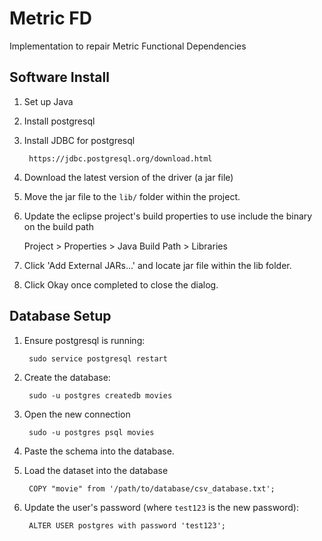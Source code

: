 # Metric FD
Implementation to repair Metric Functional Dependencies

## Software Install

1. Set up Java

2. Install postgresql

3. Install JDBC for postgresql

		https://jdbc.postgresql.org/download.html

4. Download the latest version of the driver (a jar file)

5. Move the jar file to the `lib/` folder within the project.

6. Update the eclipse project's build properties to use include the binary on the build path

	Project > Properties > Java Build Path > Libraries

7. Click 'Add External JARs...' and locate jar file within the lib folder.

8. Click Okay once completed to close the dialog.

## Database Setup

1. Ensure postgresql is running:

        sudo service postgresql restart

2. Create the database:

        sudo -u postgres createdb movies

3. Open the new connection

        sudo -u postgres psql movies

4. Paste the schema into the database.

5. Load the dataset into the database

        COPY "movie" from '/path/to/database/csv_database.txt';

6. Update the user's password (where `test123` is the new password):

        ALTER USER postgres with password 'test123';